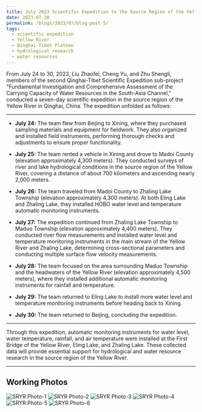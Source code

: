 ```yaml
---
title: July 2023 Scientific Expedition to the Source Region of the Yellow River
date: 2023-07-30
permalink: /blogs/2023/07/blog-post-5/
tags:
  - scientific expedition
  - Yellow River
  - Qinghai-Tibet Plateau
  - hydrological research
  - water resources
---
```


From July 24 to 30, 2023, Liu Zhaofei, Cheng Yu, and Zhu Shengli, members of the second Qinghai-Tibet Scientific Expedition sub-project "Fundamental Investigation and Comprehensive Assessment of the Carrying Capacity of Water Resources in the South-Asia Channel," conducted a seven-day scientific expedition in the source region of the Yellow River in Qinghai, China. The expedition unfolded as follows:

---

- **July 24:** The team flew from Beijing to Xining, where they purchased sampling materials and equipment for fieldwork. They also organized and installed field instruments, performing thorough checks and adjustments to ensure proper functionality.
  
- **July 25:** The team rented a vehicle in Xining and drove to Madoi County (elevation approximately 4,300 meters). They conducted surveys of river and lake hydrological conditions in the source region of the Yellow River, covering a distance of about 700 kilometers and ascending nearly 2,000 meters.
  
- **July 26:** The team traveled from Madoi County to Zhaling Lake Township (elevation approximately 4,300 meters). At both Eling Lake and Zhaling Lake, they installed HOBO water level and temperature automatic monitoring instruments.
  
- **July 27:** The expedition continued from Zhaling Lake Township to Maduo Township (elevation approximately 4,400 meters). They conducted river flow measurements and installed water level and temperature monitoring instruments in the main stream of the Yellow River and Zhaling Lake, determining cross-sectional parameters and conducting multiple surface flow velocity measurements.
  
- **July 28:** The team focused on the area surrounding Maduo Township and the headwaters of the Yellow River (elevation approximately 4,500 meters), where they installed additional automatic monitoring instruments for rainfall and temperature.
  
- **July 29:** The team returned to Eling Lake to install more water level and temperature monitoring instruments before heading back to Xining.
  
- **July 30:** The team returned to Beijing, concluding the expedition.

---

Through this expedition, automatic monitoring instruments for water level, water temperature, rainfall, and air temperature were installed at the First Bridge of the Yellow River, Eling Lake, and Zhaling Lake. These collected data will provide essential support for hydrological and water resource research in the source region of the Yellow River.

---
Working Photos
------
![SRYR Photo-1](https://shengli-zhu.github.io/images/b-photo/b-5/1.jpg)
![SRYR Photo-2](https://shengli-zhu.github.io/images/b-photo/b-5/2.jpg)
![SRYR Photo-3](https://shengli-zhu.github.io/images/b-photo/b-5/3.jpg)
![SRYR Photo-4](https://shengli-zhu.github.io/images/b-photo/b-5/4.jpg)
![SRYR Photo-5](https://shengli-zhu.github.io/images/b-photo/b-5/5.jpg)
![SRYR Photo-6](https://shengli-zhu.github.io/images/b-photo/b-5/6.jpg)


